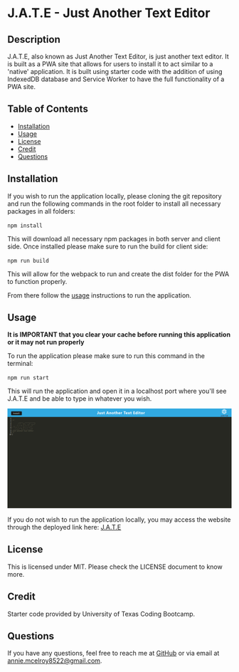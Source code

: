 # J.A.T.E - Just Another Text Editor

## Description

J.A.T.E, also known as Just Another Text Editor, is just another text editor. It is built as a PWA site that allows for users to install it to act similar to a 'native' application. It is built using starter code with the addition of using IndexedDB database and Service Worker to have the full functionality of a PWA site. 

## Table of Contents
- [Installation](#installation)
- [Usage](#usage)
- [License](#license)
- [Credit](#credit)
- [Questions](#questions)


## Installation

If you wish to run the application locally, please cloning the git repository and run the following commands in the root folder to install all necessary packages in all folders:

`npm install`

This will download all necessary npm packages in both server and client side. Once installed please make sure to run the build for client side:

`npm run build`

This will allow for the webpack to run and create the dist folder for the PWA to function properly.

From there follow the [usage](#usage) instructions to run the application.

## Usage 

**It is IMPORTANT that you clear your cache before running this application or it may not run properly**

To run the application please make sure to run this command in the terminal:

`npm run start`

This will run the application and open it in a localhost port where you'll see J.A.T.E and be able to type in whatever you wish.

![Screenshot of JATE website once it runs](./images/jate.png)

If you do not wish to run the application locally, you may access the website through the deployed link here: [J.A.T.E](https://am-text-editor-73ddffeb5eae.herokuapp.com/)

## License

This is licensed under MIT. Please check the LICENSE document to know more.

## Credit

Starter code provided by University of Texas Coding Bootcamp.

## Questions

If you have any questions, feel free to reach me at [GitHub](https://github.com/Annie-McElroy) or via email at [annie.mcelroy8522@gmail.com](annie.mcelroy8522@gmail.com).